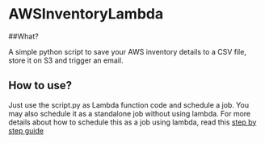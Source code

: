 # AWSInventoryLambda

##What?

A simple python script to save your AWS inventory details to a CSV file, store it on S3 and trigger an email.

## How to use? 

Just use the script.py as Lambda function code and schedule a job. You may also schedule it as a standalone job without using lambda. For more details about how to schedule this as a job using lambda, read this [step by step guide](http://blog.powerupcloud.com/2016/02/07/aws-inventory-details-in-csv-using-lambda/)


